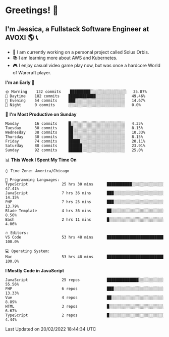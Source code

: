 # Greetings! 🧠

## I'm Jessica, a Fullstack Software Engineer at AVOXI 🌎 📞

- 🌟 I am currently working on a personal project called Solus Orbis.
- 📚 I am learning more about AWS and Kubernetes.
- 🎮 I enjoy casual video game play now, but was once a hardcore World of Warcraft player.

<!--START_SECTION:waka-->
**I'm an Early 🐤** 

```text
🌞 Morning    132 commits    █████████░░░░░░░░░░░░░░░░   35.87% 
🌆 Daytime    182 commits    ████████████░░░░░░░░░░░░░   49.46% 
🌃 Evening    54 commits     ███░░░░░░░░░░░░░░░░░░░░░░   14.67% 
🌙 Night      0 commits      ░░░░░░░░░░░░░░░░░░░░░░░░░   0.0%

```
📅 **I'm Most Productive on Sunday** 

```text
Monday       16 commits     █░░░░░░░░░░░░░░░░░░░░░░░░   4.35% 
Tuesday      30 commits     ██░░░░░░░░░░░░░░░░░░░░░░░   8.15% 
Wednesday    38 commits     ██░░░░░░░░░░░░░░░░░░░░░░░   10.33% 
Thursday     30 commits     ██░░░░░░░░░░░░░░░░░░░░░░░   8.15% 
Friday       74 commits     █████░░░░░░░░░░░░░░░░░░░░   20.11% 
Saturday     88 commits     ██████░░░░░░░░░░░░░░░░░░░   23.91% 
Sunday       92 commits     ██████░░░░░░░░░░░░░░░░░░░   25.0%

```


📊 **This Week I Spent My Time On** 

```text
⌚︎ Time Zone: America/Chicago

💬 Programming Languages: 
TypeScript               25 hrs 30 mins      ███████████░░░░░░░░░░░░░░   47.41% 
JavaScript               7 hrs 36 mins       ███░░░░░░░░░░░░░░░░░░░░░░   14.15% 
PHP                      7 hrs 25 mins       ███░░░░░░░░░░░░░░░░░░░░░░   13.79% 
Blade Template           4 hrs 36 mins       ██░░░░░░░░░░░░░░░░░░░░░░░   8.56% 
Bash                     2 hrs 11 mins       █░░░░░░░░░░░░░░░░░░░░░░░░   4.06%

🔥 Editors: 
VS Code                  53 hrs 48 mins      █████████████████████████   100.0%

💻 Operating System: 
Mac                      53 hrs 48 mins      █████████████████████████   100.0%

```

**I Mostly Code in JavaScript** 

```text
JavaScript               25 repos            ██████████████░░░░░░░░░░░   55.56% 
PHP                      6 repos             ███░░░░░░░░░░░░░░░░░░░░░░   13.33% 
Vue                      4 repos             ██░░░░░░░░░░░░░░░░░░░░░░░   8.89% 
HTML                     3 repos             █░░░░░░░░░░░░░░░░░░░░░░░░   6.67% 
TypeScript               2 repos             █░░░░░░░░░░░░░░░░░░░░░░░░   4.44%

```



 Last Updated on 20/02/2022 18:44:34 UTC
<!--END_SECTION:waka-->

<!--
**jessikuh/jessikuh** is a ✨ _special_ ✨ repository because its `README.md` (this file) appears on your GitHub profile.

Here are some ideas to get you started:

- 🔭 I’m currently working on ...
- 🌱 I’m currently learning ...
- 👯 I’m looking to collaborate on ...
- 🤔 I’m looking for help with ...
- 💬 Ask me about ...
- 📫 How to reach me: ...
- 😄 Pronouns: ...
- ⚡ Fun fact: ...
-->
